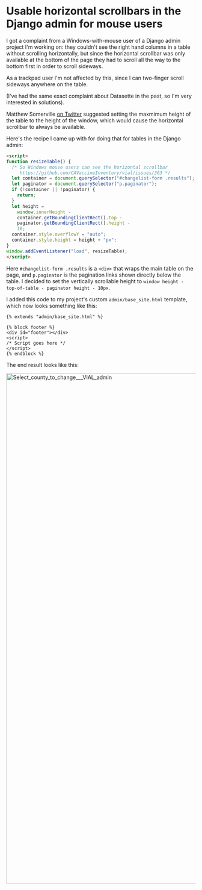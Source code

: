 # Usable horizontal scrollbars in the Django admin for mouse users

I got a complaint from a Windows-with-mouse user of a Django admin project I'm working on: they couldn't see the right hand columns in a table without scrolling horizontally, but since the horizontal scrollbar was only available at the bottom of the page they had to scroll all the way to the bottom first in order to scroll sideways.

As a trackpad user I'm not affected by this, since I can two-finger scroll sideways anywhere on the table.

(I've had the same exact complaint about Datasette in the past, so I'm very interested in solutions).

Matthew Somerville [on Twitter](https://twitter.com/dracos/status/1384391599476641793) suggested setting the maxmimum height of the table to the height of the window, which would cause the horizontal scrollbar to always be available.

Here's the recipe I came up with for doing that for tables in the Django admin:

```html
<script>
function resizeTable() {
  /* So Windows mouse users can see the horizontal scrollbar
     https://github.com/CAVaccineInventory/vial/issues/363 */
  let container = document.querySelector("#changelist-form .results");
  let paginator = document.querySelector("p.paginator");
  if (!container || !paginator) {
    return;
  }
  let height =
    window.innerHeight -
    container.getBoundingClientRect().top -
    paginator.getBoundingClientRect().height -
    10;
  container.style.overflowY = "auto";
  container.style.height = height + "px";
}
window.addEventListener("load", resizeTable);
</script>
```
Here `#changelist-form .results` is a `<div>` that wraps the main table on the page, and `p.paginator` is the pagination links shown directly below the table. I decided to set the vertically scrollable height to `window height - top-of-table - paginator height - 10px`.

I added this code to my project's custom `admin/base_site.html` template, which now looks something like this:

```html+django
{% extends "admin/base_site.html" %}

{% block footer %}
<div id="footer"></div>
<script>
/* Script goes here */
</script>
{% endblock %}
```
The end result looks like this:

<img width="1355" alt="Select_county_to_change___VIAL_admin" src="https://user-images.githubusercontent.com/9599/115450508-d4c6cd00-a1d0-11eb-8efd-5561a630337c.png">
